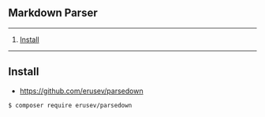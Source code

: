 ## Markdown Parser
*******
 1. [Install](#install)
*******
<div id='install'/>

## Install 

* https://github.com/erusev/parsedown
````
$ composer require erusev/parsedown

````